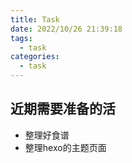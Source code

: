 ```yaml
---
title: Task
date: 2022/10/26 21:39:18
tags:
  - task
categories:
  - task
---
```


## 近期需要准备的活

- 整理好食谱
- 整理hexo的主题页面